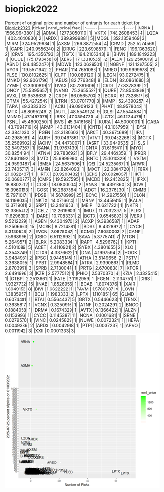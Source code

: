 # biopick2022
Percent of original price and number of entrants for each ticket for [Biopick2022](https://twitter.com/hashtag/Biopick2022)
|ticker |   nrml_price| freq|
|:------|------------:|----:|
|VRNA   | 1566.9643801|    2|
|ADMA   | 1277.3050110|    1|
|VKTX   |  748.2608453|    4|
|LQDA   |  402.4640830|    2|
|ARDX   |  389.9999881|    5|
|MDGL   |  352.1359469|    3|
|MIRM   |  324.9529934|    1|
|AXSM   |  266.8872554|    4|
|CRMD   |  252.5274569|    1|
|CAPR   |  240.9556240|    2|
|DRUG   |  223.6908579|    1|
|FENC   |  196.1363620|    2|
|CRVS   |  195.4356793|    3|
|TGTX   |  194.2105343|    9|
|BHVN   |  189.1849223|    1|
|OCUL   |  175.1793458|    8|
|XERS   |  171.3310535|   12|
|ALDX   |  129.2500019|    2|
|ASND   |  124.4852470|    1|
|MDWD   |  123.0629501|    1|
|NGENF  |  121.1267505|    2|
|VYGR   |  119.5571942|    2|
|PHAR   |  114.7651086|    1|
|MREO   |  109.9999978|   21|
|PLSE   |  100.8102625|    1|
|CLPT   |  100.0891201|    3|
|LEGN   |   93.0272475|    1|
|MNKD   |   92.9061796|    1|
|ABUS   |   82.7763481|    8|
|ELDN   |   82.0861680|    3|
|ZYME   |   81.3300819|    2|
|DVAX   |   80.7391606|    1|
|CRDL   |   77.8378399|    2|
|ONCY   |   75.5395657|    1|
|NVNO   |   75.2655527|    1|
|QURE   |   72.8543868|    1|
|AVXL   |   69.9538639|    2|
|CRDF   |   66.0565703|    3|
|BCRX   |   61.7328517|    6|
|CTMX   |   55.4272549|    1|
|LTRN   |   53.0701770|    3|
|IMMP   |   52.4390257|    4|
|TARA   |   49.3333322|    1|
|ACIU   |   49.0909123|    1|
|PHAT   |   48.9578042|    1|
|IMTX   |   48.8095249|    2|
|AUTL   |   48.5549124|    9|
|GLSI   |   47.5544584|    1|
|MNMD   |   47.1497578|    1|
|IBRX   |   47.0394725|    4|
|LCTX   |   46.1224479|    1|
|PSNL   |   45.4800250|    1|
|BVS    |   45.3416168|    1|
|KURA   |   44.5000001|    1|
|CABA   |   43.7994719|    6|
|ARMP   |   43.6131404|    1|
|CNTB   |   43.1067959|    1|
|BYSI   |   42.3841030|    2|
|PGEN   |   42.3180603|    1|
|ARCT   |   40.3674689|    1|
|IPA    |   40.2985081|    4|
|AUPH   |   39.0467861|   17|
|VTVT   |   39.0452268|    3|
|MGTX   |   35.2569502|    2|
|ACHV   |   34.4473007|    1|
|ASRT   |   33.9449535|    2|
|SLS    |   32.5497267|    1|
|SANA   |   31.9767439|    1|
|CNTX   |   31.6165411|    1|
|MYO    |   30.8254194|    1|
|ATNM   |   29.7836921|    3|
|BFLY   |   29.4469359|    1|
|PRQR   |   27.8401992|    3|
|LVTX   |   25.9999990|    4|
|BNTC   |   25.1010329|    1|
|VSTM   |   24.9593487|    4|
|BMEA   |   24.5637596|    1|
|QSI    |   24.5235067|    1|
|ARWR   |   23.7405717|    3|
|AMRN   |   22.8264093|    1|
|MXCT   |   22.0804720|    1|
|FBRX   |   21.6822437|    1|
|HRTX   |   20.9200432|    1|
|SENS   |   20.6928837|    1|
|IKT    |   20.0680277|    2|
|CMPS   |   19.5927595|    1|
|MODD   |   19.2452825|    1|
|IFRX   |   18.8802512|    1|
|CLSD   |   18.0800004|    2|
|ANVS   |   16.4391360|    3|
|IOVA   |   16.3960193|    1|
|GOSS   |   16.2687884|    1|
|ADCT   |   16.2376230|    1|
|CMMB   |   15.7971017|    1|
|PDSB   |   14.5678999|   25|
|BCYC   |   14.2927550|    1|
|CLGN   |   14.1198035|    1|
|NKTX   |   14.0716614|    1|
|MRNA   |   13.4459415|    1|
|KALA   |   13.3719011|    2|
|SRPT   |   13.2481953|    1|
|MEIP   |   12.6217221|    1|
|NKTR   |   12.3365412|    3|
|CELZ   |   12.2619903|    1|
|IMUX   |   11.7032397|    5|
|PLRX   |   11.6296300|    1|
|DARE   |   10.7083331|    2|
|BCTX   |    9.6545893|    3|
|VERU   |    9.5212229|    1|
|AGEN   |    9.4304970|    2|
|ACXP   |    9.3936587|    1|
|ADAP   |    9.2506663|   15|
|MCRB   |    8.7214881|    1|
|BDSX   |    8.4328922|    1|
|CYCN   |    8.3139528|    7|
|EVGN   |    7.9878047|    1|
|SGMO   |    7.8080002|    7|
|CANF   |    7.5968996|    2|
|GBIO   |    6.5112993|    1|
|SAVA   |    5.3775741|    7|
|VTGN   |    5.2649571|    2|
|BLRX   |    5.2083334|    1|
|RAPT   |    4.5296762|    1|
|KPTI   |    4.5101089|    5|
|ACET   |    4.4110921|    2|
|SYBX   |    4.3801655|    2|
|XLO    |    4.3543749|    1|
|CTXR   |    4.3376622|    1|
|DNA    |    4.1997594|    2|
|HOOK   |    3.9484981|    2|
|IPSC   |    3.9445145|    1|
|ATHA   |    3.5149656|    2|
|PSTV   |    3.3638095|    1|
|PPBT   |    2.9948584|    1|
|ATRA   |    2.9390863|    1|
|RLMD   |    2.8703951|    3|
|SPRB   |    2.7130044|    1|
|PRTG   |    2.6700838|    7|
|XFOR   |    2.6491996|    3|
|KZR    |    2.5777512|    1|
|PHIO   |    2.5370370|    4|
|KZIA   |    2.3325415|    1|
|GTBP   |    2.2513661|    1|
|FATE   |    2.1192959|    1|
|FGEN   |    2.1134751|    1|
|CRIS   |    1.9327732|   15|
|INAB   |    1.8526956|    1|
|BCAB   |    1.8074376|    1|
|XAIR   |    1.6949153|    8|
|BIVI   |    1.6622222|    1|
|PAVM   |    1.5766937|    9|
|LGVN   |    1.3835957|    1|
|BCLI   |    1.1983333|    2|
|LPTX   |    1.1101851|   65|
|GLMD   |    0.6074481|    1|
|BTAI   |    0.5564437|    5|
|GRTX   |    0.5446623|    1|
|TENX   |    0.3635817|    1|
|VCNX   |    0.3250916|    1|
|ATNF   |    0.2024291|    2|
|BNGO   |    0.1884058|    1|
|DRMA   |    0.1674329|    1|
|AVTX   |    0.1366422|    1|
|ALZN   |    0.1153996|    1|
|CYCC   |    0.1145387|   11|
|NCNA   |    0.1001681|    1|
|SRNE   |    0.0279570|    1|
|VINC   |    0.0245829|    1|
|NUWE   |    0.0072324|    1|
|HEPA   |    0.0049386|    2|
|ARDS   |    0.0042918|    1|
|PTPI   |    0.0037237|    1|
|APVO   |    0.0011942|    3|
|XXII   |    0.0001333|    3|
![retvspicks](biopicks.png?raw=true)
